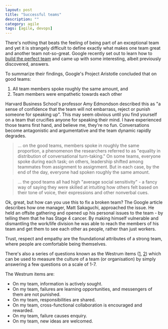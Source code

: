 ```yaml
---
layout: post
title: "Successful teams"
description: ""
category: agile
tags: [agile, devops]
---
```


There's nothing that beats the feeling of being part of an exceptional team and yet it is strangely difficult to define exactly what makes one team great and another team not-so-great. Google recently set out to learn how to [build the perfect team][1] and came up with some interesting, albeit previously discovered, answers.

To summarize their findings, Google's Project Aristotle concluded that on good teams:

1. All team members spoke roughly the same amount, and
1. Team members were empathetic towards each other

Harvard Business School's professor Amy Edmondson described this as "a sense of confidence that the team will not embarrass, reject or punish someone for speaking up".  This may seem obvious until you find yourself on a team that crucifies anyone for speaking their mind.  I have experienced those teams first hand, and believe me, they're no fun.  Conversations become antagonistic and argumentative and the team dynamic rapidly degrades.

> ... on the good teams, members spoke in roughly the same proportion, a phenomenon the researchers referred to as "equality in distribution of conversational turn-taking." 
> On some teams, everyone spoke during each task; on others, leadership shifted among teammates from assignment to assignment. But in each case, by the end of the day, 
> everyone had spoken roughly the same amount. 

> ... the good teams all had high "average social sensitivity" - a fancy way of saying they were skilled at intuiting how others felt based on their tone of voice, their 
> expressions and other nonverbal cues.

Ok, great, but how can you use this to fix a broken team?  The Google article describes how one manager, Matt Sakaguchi, approached the issue. He held an offsite gathering and opened up his personal issues to the team - by telling them that he has Stage 4 cancer.  By making himself vulnerable and dismantling the work/life division he was able to reach the members of his team and get them to see each other as people, rather than just workers.

Trust, respect and empathy are the foundational attributes of a strong team, where people are comfortable being themselves.

There's also a series of questions known as the Westrum items ([1][1], [2][2]) which can be used to measure the culture of a team (or organisation) by simply answering a few questions on a scale of 1-7.

The Westrum items are: 

* On my team, information is actively sought.
* On my team, failures are learning opportunities, and messengers of them are not punished.
* On my team, responsibilities are shared.
* On my team, cross-functional collaboration is encouraged and rewarded.
* On my team, failure causes enquiry.
* On my team, new ideas are welcomed.

[1]: http://www.nytimes.com/2016/02/28/magazine/what-google-learned-from-its-quest-to-build-the-perfect-team.html "Build the perfect team"
[2]: http://devopsenterprise.io/media/DOES_forum_metrics_102015.pdf "DevOps Metrics"
[3]: http://www.ncbi.nlm.nih.gov/pmc/articles/PMC1765804/pdf/v013p0ii22.pdf "Westrum Items"
